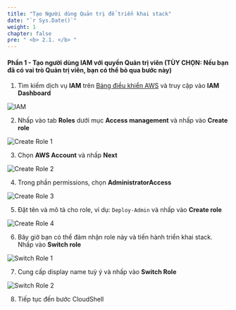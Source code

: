 ```yaml
---
title: "Tạo Người dùng Quản trị để triển khai stack"
date: "`r Sys.Date()`" 
weight: 1 
chapter: false
pre: " <b> 2.1. </b> "
---
```


#### Phần 1 - Tạo người dùng IAM với quyền Quản trị viên (TÙY CHỌN: Nếu bạn đã có vai trò Quản trị viên, bạn có thể bỏ qua bước này)

1. Tìm kiếm dịch vụ **IAM** trên [Bảng điều khiển AWS](https://console.aws.amazon.com/console) và truy cập vào **IAM Dashboard**

![IAM](/images/2.deploy/0001-createadminuser.png)

2. Nhấp vào tab **Roles** dưới mục **Access management** và nhấp vào **Create role**

![Create Role 1](/images/2.deploy/0002-createadminuser.png)

3. Chọn **AWS Account** và nhấp **Next**

![Create Role 2](/images/2.deploy/0003-createadminuser.png)

4. Trong phần permissions, chọn **AdministratorAccess**

![Create Role 3](/images/2.deploy/0004-createadminuser.png)

5. Đặt tên và mô tả cho role, ví dụ: `Deploy-Admin` và nhấp vào **Create role**

![Create Role 4](/images/2.deploy/0005-createadminuser.png)

6. Bây giờ bạn có thể đảm nhận role này và tiến hành triển khai stack. Nhấp vào **Switch role**

![Switch Role 1](/images/2.deploy/0006-createadminuser.png)

7. Cung cấp display name tuỳ ý và nhấp vào **Switch Role**

![Switch Role 2](/images/2.deploy/0007-createadminuser.png)

8. Tiếp tục đến bước CloudShell
